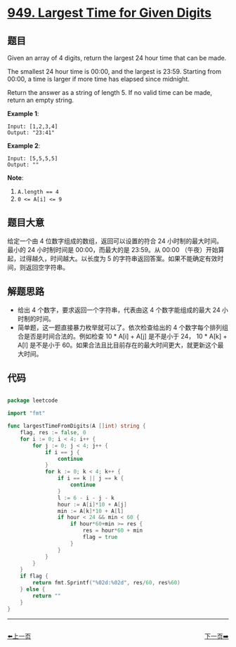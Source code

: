 # [949. Largest Time for Given Digits](https://leetcode.com/problems/largest-time-for-given-digits/)


## 题目

Given an array of 4 digits, return the largest 24 hour time that can be made.

The smallest 24 hour time is 00:00, and the largest is 23:59. Starting from 00:00, a time is larger if more time has elapsed since midnight.

Return the answer as a string of length 5. If no valid time can be made, return an empty string.

**Example 1**:

```
Input: [1,2,3,4]
Output: "23:41"
```

**Example 2**:

```
Input: [5,5,5,5]
Output: ""
```

**Note**:

1. `A.length == 4`
2. `0 <= A[i] <= 9`

## 题目大意

给定一个由 4 位数字组成的数组，返回可以设置的符合 24 小时制的最大时间。最小的 24 小时制时间是 00:00，而最大的是 23:59。从 00:00 （午夜）开始算起，过得越久，时间越大。以长度为 5 的字符串返回答案。如果不能确定有效时间，则返回空字符串。

## 解题思路

- 给出 4 个数字，要求返回一个字符串，代表由这 4 个数字能组成的最大 24 小时制的时间。
- 简单题，这一题直接暴力枚举就可以了。依次检查给出的 4 个数字每个排列组合是否是时间合法的。例如检查 10 * A[i] + A[j] 是不是小于 24， 10 * A[k] + A[l] 是不是小于 60。如果合法且比目前存在的最大时间更大，就更新这个最大时间。

## 代码

```go

package leetcode

import "fmt"

func largestTimeFromDigits(A []int) string {
	flag, res := false, 0
	for i := 0; i < 4; i++ {
		for j := 0; j < 4; j++ {
			if i == j {
				continue
			}
			for k := 0; k < 4; k++ {
				if i == k || j == k {
					continue
				}
				l := 6 - i - j - k
				hour := A[i]*10 + A[j]
				min := A[k]*10 + A[l]
				if hour < 24 && min < 60 {
					if hour*60+min >= res {
						res = hour*60 + min
						flag = true
					}
				}
			}
		}
	}
	if flag {
		return fmt.Sprintf("%02d:%02d", res/60, res%60)
	} else {
		return ""
	}
}

```


----------------------------------------------
<div style="display: flex;justify-content: space-between;align-items: center;">
<p><a href="https://books.halfrost.com/leetcode/ChapterFour/0947.Most-Stones-Removed-with-Same-Row-or-Column/">⬅️上一页</a></p>
<p><a href="https://books.halfrost.com/leetcode/ChapterFour/0952.Largest-Component-Size-by-Common-Factor/">下一页➡️</a></p>
</div>
